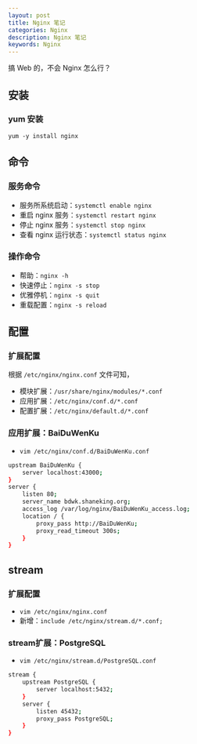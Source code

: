 ```yaml
---
layout: post
title: Nginx 笔记
categories: Nginx
description: Nginx 笔记
keywords: Nginx
---
```



搞 Web 的，不会 Nginx 怎么行？

## 安装
### yum 安装
`yum -y install nginx`

## 命令
### 服务命令
- 服务所系统启动：`systemctl enable nginx`
- 重启 nginx 服务：`systemctl restart nginx`
- 停止 nginx 服务：`systemctl stop nginx`
- 查看 nginx 运行状态：`systemctl status nginx`

### 操作命令
- 帮助：`nginx -h`
- 快速停止：`nginx -s stop`
- 优雅停机：`nginx -s quit`
- 重载配置：`nginx -s reload`

## 配置
### 扩展配置
根据 `/etc/nginx/nginx.conf` 文件可知，
- 模块扩展：`/usr/share/nginx/modules/*.conf`
- 应用扩展：`/etc/nginx/conf.d/*.conf`
- 配置扩展：`/etc/nginx/default.d/*.conf`

### 应用扩展：BaiDuWenKu
- `vim /etc/nginx/conf.d/BaiDuWenKu.conf`
```bash
upstream BaiDuWenKu {
    server localhost:43000;
}
server {
    listen 80;
    server_name bdwk.shaneking.org;
    access_log /var/log/nginx/BaiDuWenKu_access.log;
    location / {
        proxy_pass http://BaiDuWenKu;
        proxy_read_timeout 300s;
    }
}
```

## stream
### 扩展配置
- `vim /etc/nginx/nginx.conf`
- 新增：`include /etc/nginx/stream.d/*.conf;`

### stream扩展：PostgreSQL
- `vim /etc/nginx/stream.d/PostgreSQL.conf`
```bash
stream {
    upstream PostgreSQL {
        server localhost:5432;
    }
    server {
        listen 45432;
        proxy_pass PostgreSQL;
    }
}
```
